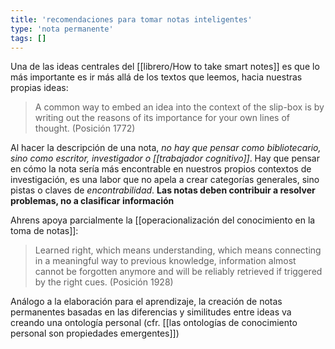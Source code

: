 ```yaml
---
title: 'recomendaciones para tomar notas inteligentes'
type: 'nota permanente'
tags: []
---
```


Una de las ideas centrales del [[librero/How to take smart notes]] es que lo más importante es ir más allá de los textos que leemos, hacia nuestras propias ideas:

> A common way to embed an idea into the context of the slip-box is by writing out the reasons of its importance for your own lines of thought. (Posición 1772)

Al hacer la descripción de una nota, *no hay que pensar como bibliotecario, sino como escritor, investigador o [[trabajador cognitivo]]*. Hay que pensar en cómo la nota sería más encontrable en nuestros propios contextos de investigación, es una labor que no apela a crear categorías generales, sino pistas o claves de *encontrabilidad*. **Las notas deben contribuir a resolver problemas, no a clasificar información**

Ahrens apoya parcialmente la [[operacionalización del conocimiento en la toma de notas]]:

> Learned right, which means understanding, which means connecting in a meaningful way to previous knowledge, information almost cannot be forgotten anymore and will be reliably retrieved if triggered by the right cues. (Posición 1928)

Análogo a la elaboración para el aprendizaje, la creación de notas permanentes basadas en las diferencias y similitudes entre ideas va creando una ontología personal (cfr. [[las ontologías de conocimiento personal son propiedades emergentes]])
